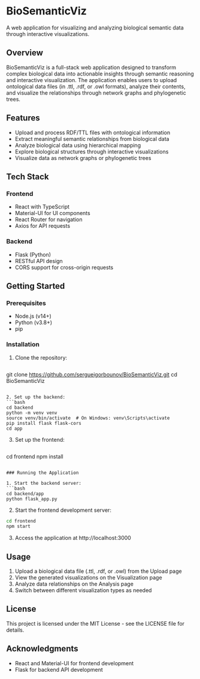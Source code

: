 # BioSemanticViz

A web application for visualizing and analyzing biological semantic data through interactive visualizations.

## Overview

BioSemanticViz is a full-stack web application designed to transform complex biological data into actionable insights through semantic reasoning and interactive visualization. The application enables users to upload ontological data files (in .ttl, .rdf, or .owl formats), analyze their contents, and visualize the relationships through network graphs and phylogenetic trees.

## Features

- Upload and process RDF/TTL files with ontological information
- Extract meaningful semantic relationships from biological data
- Analyze biological data using hierarchical mapping
- Explore biological structures through interactive visualizations
- Visualize data as network graphs or phylogenetic trees

## Tech Stack

### Frontend
- React with TypeScript
- Material-UI for UI components
- React Router for navigation
- Axios for API requests

### Backend
- Flask (Python)
- RESTful API design
- CORS support for cross-origin requests

## Getting Started

### Prerequisites
- Node.js (v14+)
- Python (v3.8+)
- pip

### Installation

1. Clone the repository:
   ```bash
git clone https://github.com/sergueigorbounov/BioSemanticViz.git
   cd BioSemanticViz
   ```

2. Set up the backend:
```bash
cd backend
python -m venv venv
source venv/bin/activate  # On Windows: venv\Scripts\activate
pip install flask flask-cors
cd app
```

3. Set up the frontend:
   ```bash
cd frontend
npm install
   ```

### Running the Application

1. Start the backend server:
   ```bash
cd backend/app
python flask_app.py
```

2. Start the frontend development server:
```bash
cd frontend
npm start
```

3. Access the application at http://localhost:3000

## Usage

1. Upload a biological data file (.ttl, .rdf, or .owl) from the Upload page
2. View the generated visualizations on the Visualization page
3. Analyze data relationships on the Analysis page
4. Switch between different visualization types as needed

## License

This project is licensed under the MIT License - see the LICENSE file for details.

## Acknowledgments

- React and Material-UI for frontend development
- Flask for backend API development 
